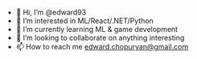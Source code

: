 - 👋 Hi, I’m @edward93
- 👀 I’m interested in ML/React/.NET/Python
- 🌱 I’m currently learning ML & game development
- 💞️ I’m looking to collaborate on anything interesting
- 📫 How to reach me edward.chopuryan@gmail.com

<!---
edward93/edward93 is a ✨ special ✨ repository because its `README.md` (this file) appears on your GitHub profile.
You can click the Preview link to take a look at your changes.
--->
